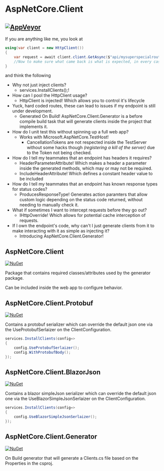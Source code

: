 # AspNetCore.Client
[![AppVeyor](https://ci.appveyor.com/api/projects/status/984mqqfnwytd3oga?svg=true)](https://ci.appveyor.com/project/Beffyman/aspnetcore-client)
---

If you are anything like me, you look at

```c#
using(var client = new HttpClient())
{
	var request = await client.client.GetAsync($"api/mysuperspecialroute/{id}");
	//Now to make sure what came back is what is expected, in every case...
}
```
and think the following
- Why not just inject clients?
  - services.InstallClients();!
- How can I pool the HttpClient usage? 
  - HttpClient is injected! Which allows you to control it's lifecycle
- Yuck, hard coded routes, these can lead to issues if my endpoint is still under development. 
  - Generated On Build! AspNetCore.Client.Generator is a before compile build task that will generate clients inside the project that implements it.
- How do I unit test this without spinning up a full web app? 
  - Works with Microsoft.AspNetCore.TestHost!
    - CancellationTokens are not respected inside the TestServer without some hacks though *(registering a kill of the server)* due to the Token not being checked.
- How do I tell my teammates that an endpoint has headers it requires? 
  - HeaderParameterAttribute! Which makes a header a parameter inside the generated methods, which may or may not be required.
  - IncludeHeaderAttribute! Which defines a constant header value to be included
- How do I tell my teammates that an endpoint has known response types for status codes?
  - ProducesResponseType! Generates action paramters that allow custom logic depending on the status code returned, without needing to manually check it.
- What if sometimes I want to intercept requests before they go out? 
  - IHttpOverride! Which allows for potential cache interception of requests.
- If I own the endpoint's code, why can't I just generate clients from it to make interacting with it as simple as injecting it?
  - Introducing AspNetCore.Client.Generator!


## AspNetCore.Client
[![NuGet](https://img.shields.io/nuget/v/AspNetCore.Client.svg)](https://www.nuget.org/packages/AspNetCore.Client)

Package that contains required classes/attributes used by the generator package.

Can be included inside the web app to configure behavior.

## AspNetCore.Client.Protobuf
[![NuGet](https://img.shields.io/nuget/v/AspNetCore.Client.Protobuf.svg)](https://www.nuget.org/packages/AspNetCore.Client.Protobuf)

Contains a protobuf serializer which can override the default json one via the UseProtobufSerlaizer on the ClientConfiguration.

```c#
services.InstallClients(config=>
{
	config.UseProtobufSerlaizer();
	config.WithProtobufBody();
});

```

## AspNetCore.Client.BlazorJson
[![NuGet](https://img.shields.io/nuget/v/AspNetCore.Client.BlazorJson.svg)](https://www.nuget.org/packages/AspNetCore.Client.BlazorJson)

Contains a blazor simpleJson serializer which can override the default json one via the UseBlazorSimpleJsonSerlaizer on the ClientConfiguration.

```c#
services.InstallClients(config=>
{
	config.UseBlazorSimpleJsonSerlaizer();
});

```

## AspNetCore.Client.Generator
[![NuGet](https://img.shields.io/nuget/v/AspNetCore.Client.Generator.svg)](https://www.nuget.org/packages/AspNetCore.Client.Generator)

On Build generator that will generate a Clients.cs file based on the Properties in the csproj.
